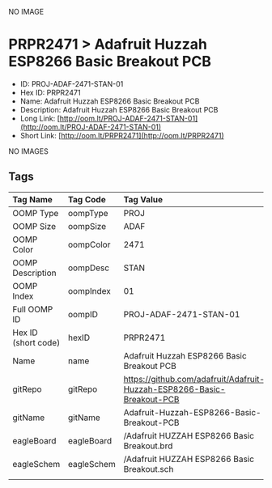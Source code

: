


  
NO IMAGE  
# PRPR2471 > Adafruit Huzzah ESP8266 Basic Breakout PCB

- ID: PROJ-ADAF-2471-STAN-01
- Hex ID: PRPR2471
- Name: Adafruit Huzzah ESP8266 Basic Breakout PCB
- Description: Adafruit Huzzah ESP8266 Basic Breakout PCB
- Long Link: [http://oom.lt/PROJ-ADAF-2471-STAN-01](http://oom.lt/PROJ-ADAF-2471-STAN-01)
- Short Link: [http://oom.lt/PRPR2471](http://oom.lt/PRPR2471)
  
NO IMAGES  
## Tags
  

|Tag Name|Tag Code|Tag Value|
| :--- | :--- | :--- |
|OOMP Type|oompType|PROJ|
|OOMP Size|oompSize|ADAF|
|OOMP Color|oompColor|2471|
|OOMP Description|oompDesc|STAN|
|OOMP Index|oompIndex|01|
|Full OOMP ID|oompID|PROJ-ADAF-2471-STAN-01|
|Hex ID (short code)|hexID|PRPR2471|
|Name|name|Adafruit Huzzah ESP8266 Basic Breakout PCB|
|gitRepo|gitRepo|https://github.com/adafruit/Adafruit-Huzzah-ESP8266-Basic-Breakout-PCB|
|gitName|gitName|Adafruit-Huzzah-ESP8266-Basic-Breakout-PCB|
|eagleBoard|eagleBoard|/Adafruit HUZZAH ESP8266 Basic Breakout.brd|
|eagleSchem|eagleSchem|/Adafruit HUZZAH ESP8266 Basic Breakout.sch|
||||
